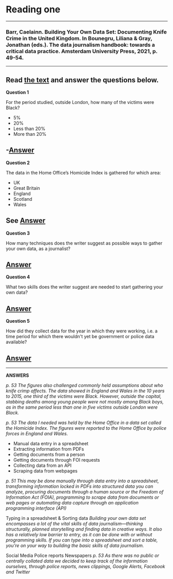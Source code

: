 # Reading one
---
### Barr, Caelainn. Building Your Own Data Set: Documenting Knife Crime in the United Kingdom. In Bounegru, Liliana & Gray, Jonathan (eds.). The data journalism handbook: towards a critical data practice. Amsterdam University Press, 2021, p. 49-54.
---
**Read [the text](https://library.oapen.org/bitstream/handle/20.500.12657/47509/9789048542079.pdf#Gray_Colour.indd%3A.307590%3A2663) and answer the questions below.**
---
**Question 1**

For the period studied, outside London, how many of the victims were Black?

- 5%
- 20%
- Less than 20%
- More than 20%

-[Answer](#answer_one)
---

**Question 2**

The data in the Home Office’s Homicide Index is gathered for which area:

- UK
- Great Britain
- England
- Scotland
- Wales

See [Answer](#answer_two)
---

**Question 3**

How many techniques does the writer suggest as possible ways to gather your own data, as a journalist?

[Answer](#answer_three)
---

**Question 4**

What two skills does the writer suggest are needed to start gathering your own data?

[Answer](#answer_four)
---

**Question 5**

How did they collect data for the year in which they were working, i.e. a time period for which there wouldn't yet be government or police data available?

[Answer](#answer_five)
---


---
**ANSWERS**

<a name="answer_one"></a>
*p. 53 The figures also challenged commonly held assumptions about who knife crimp affects. The data showed in England and Wales in the 10 years to 2015, one third of the victims were Black. However, outside the capital, stabbing deaths among young people were not mostly among Black boys, as in the same period less than one in five victims outside London were Black.*

<a name="answer_two"></a>
*p. 53 The data I needed was held by the Home Office in a data set called the Homicide Index. The figures were reported to the Home Office by police forces in England and Wales.*

<a name="answer_three"></a>

- Manual data entry in a spreadsheet
- Extracting information from PDFs
- Getting documents from a person
- Getting documents through FOI requests
- Collecting data from an API
- Scraping data from webpages

*p. 51 This may be done manually through data entry into a spreadsheet, transforming information locked in PDFs into structured data you can analyze, procuring documents through a human source or the Freedom of Information Act (FOIA), programming to scrape data from documents or web pages or automating data capture through an application programming interface (API)*

<a name="answer_four"></a>
Typing in a spreadsheet & Sorting data
*Building your own data set encompasses a lot of the vital skills of data journalism—thinking structurally, planned storytelling and finding data in creative ways. It also has a relatively low barrier to entry, as it can be done with or without programming skills. If you can type into a spreadsheet and sort a table, you’re on your way to building the basic skills of data journalism.*

<a name="answer_five"></a>
Social Media
Police reports
Newspapers
*p. 53 As there was no public or centrally collated data we decided to keep track of the information ourselves, through police reports, news clippings, Google Alerts, Facebook and Twitter*

